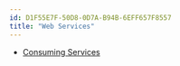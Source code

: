 ```yaml
---
id: D1F55E7F-50D8-0D7A-B94B-6EFF657F8557
title: "Web Services"
---
```


-   [Consuming Services](/Recipes/android/web_services/consuming_services)
